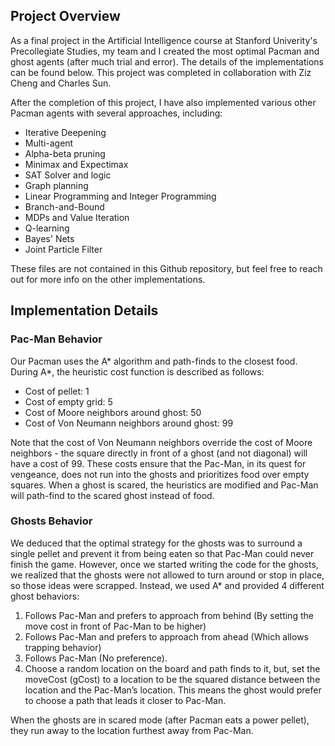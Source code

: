 ## Project Overview

As a final project in the Artificial Intelligence course at Stanford Univerity's Precollegiate Studies, my team and I created the most optimal Pacman and ghost agents (after much trial and error). The details of the implementations can be found below. This project was completed in collaboration with Ziz Cheng and Charles Sun.

After the completion of this project, I have also implemented various other Pacman agents with several approaches, including:
* Iterative Deepening
* Multi-agent
* Alpha-beta pruning
* Minimax and Expectimax
* SAT Solver and logic
* Graph planning
* Linear Programming and Integer Programming
* Branch-and-Bound
* MDPs and Value Iteration
* Q-learning
* Bayes' Nets
* Joint Particle Filter

These files are not contained in this Github repository, but feel free to reach out for more info on the other implementations.

## Implementation Details

### Pac-Man Behavior
	
Our Pacman uses the A* algorithm and path-finds to the closest food. During A*, the heuristic cost function is described as follows:
* Cost of pellet: 1
* Cost of empty grid: 5
* Cost of Moore neighbors around ghost: 50
* Cost of Von Neumann neighbors around ghost: 99

Note that the cost of Von Neumann neighbors override the cost of Moore neighbors - the square directly in front of a ghost (and not diagonal) will have a cost of 99. These costs ensure that the Pac-Man, in its quest for vengeance, does not run into the ghosts and prioritizes food over empty squares. When a ghost is scared, the heuristics are modified and Pac-Man will path-find to the scared ghost instead of food.

### Ghosts Behavior

We deduced that the optimal strategy for the ghosts was to surround a single pellet and prevent it from being eaten so that Pac-Man could never finish the game. However, once we started writing the code for the ghosts, we realized that the ghosts were not allowed to turn around or stop in place, so those ideas were scrapped. Instead, we used A* and provided 4 different ghost behaviors:
1. Follows Pac-Man and prefers to approach from behind (By setting the move cost in front of Pac-Man to be higher)
2. Follows Pac-Man and prefers to approach from ahead (Which allows trapping behavior)
3. Follows Pac-Man (No preference).
4. Choose a random location on the board and path finds to it, but, set the moveCost (gCost) to a location to be the squared distance between the location and the Pac-Man’s location. This means the ghost would prefer to choose a path that leads it closer to Pac-Man.

When the ghosts are in scared mode (after Pacman eats a power pellet), they run away to the location furthest away from Pac-Man.
